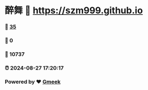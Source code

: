 # 醉舞 :link: https://szm999.github.io 
### :page_facing_up: [35](https://szm999.github.io/tag.html) 
### :speech_balloon: 0 
### :hibiscus: 10737 
### :alarm_clock: 2024-08-27 17:20:17 
### Powered by :heart: [Gmeek](https://github.com/Meekdai/Gmeek)
